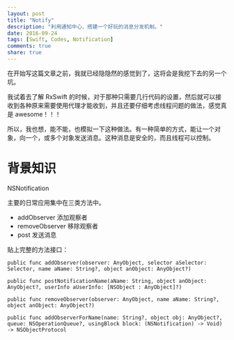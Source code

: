 ```yaml
---
layout: post
title: "Notify"
description: "利用通知中心，搭建一个好玩的消息分发机制。"
date: 2016-09-24
tags: [Swift, Codes, Notification]
comments: true
share: true
---
```


在开始写这篇文章之前，我就已经隐隐然的感觉到了，这将会是我挖下去的另一个坑。

我试着去了解 RxSwift 的时候，对于那种只需要几行代码的设置，然后就可以接收到各种原来需要使用代理才能收到，并且还要仔细考虑线程问题的做法，感觉真是 awesome！！！

所以，我也想，能不能，也模拟一下这种做法。有一种简单的方式，能让一个对象，向一个，或多个对象发送消息。这种消息是安全的，而且线程可以控制。

# 背景知识

NSNotification

主要的日常应用集中在三类方法中。

* addObserver 添加观察者
* removeObserver 移除观察者
* post 发送消息

贴上完整的方法接口：

```
public func addObserver(observer: AnyObject, selector aSelector: Selector, name aName: String?, object anObject: AnyObject?)

public func postNotificationName(aName: String, object anObject: AnyObject?, userInfo aUserInfo: [NSObject : AnyObject]?)
    
public func removeObserver(observer: AnyObject, name aName: String?, object anObject: AnyObject?)
    
public func addObserverForName(name: String?, object obj: AnyObject?, queue: NSOperationQueue?, usingBlock block: (NSNotification) -> Void) -> NSObjectProtocol
```

